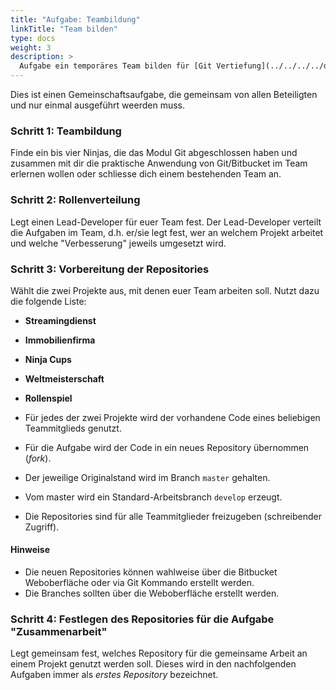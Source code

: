 ```yaml
---
title: "Aufgabe: Teambildung"
linkTitle: "Team bilden"
type: docs
weight: 3
description: >
  Aufgabe ein temporäres Team bilden für [Git Vertiefung](../../../../docs/git/vertiefung/preliminaries)
---
```


Dies ist einen Gemeinschaftsaufgabe, die gemeinsam von allen Beteiligten und nur einmal ausgeführt weerden muss.

### Schritt 1: Teambildung

Finde ein bis vier Ninjas, die das Modul Git abgeschlossen haben und zusammen mit dir die praktische
Anwendung von Git/Bitbucket im Team erlernen wollen oder schliesse dich einem bestehenden Team an.

### Schritt 2: Rollenverteilung

Legt einen Lead-Developer für euer Team fest. Der Lead-Developer verteilt die Aufgaben im Team, d.h. er/sie
legt fest, wer an welchem Projekt arbeitet und welche "Verbesserung" jeweils umgesetzt wird.

### Schritt 3: Vorbereitung der Repositories

Wählt die zwei Projekte aus, mit denen euer Team arbeiten soll. Nutzt dazu die folgende Liste:

- **Streamingdienst**
- **Immobilienfirma**
- **Ninja Cups**
- **Weltmeisterschaft**
- **Rollenspiel**

- Für jedes der zwei Projekte wird der vorhandene Code eines beliebigen Teammitglieds genutzt.
- Für die Aufgabe wird der Code in ein neues Repository übernommen (*fork*).
- Der jeweilige Originalstand wird im Branch `master` gehalten.
- Vom master wird ein Standard-Arbeitsbranch `develop` erzeugt.
- Die Repositories sind für alle Teammitglieder freizugeben (schreibender Zugriff).

#### Hinweise

- Die neuen Repositories können wahlweise über die Bitbucket Weboberfläche oder via Git Kommando erstellt werden.
- Die Branches sollten über die Weboberfläche erstellt werden.

### Schritt 4: Festlegen des Repositories für die Aufgabe "Zusammenarbeit"

Legt gemeinsam fest, welches Repository für die gemeinsame Arbeit an einem Projekt  genutzt werden soll.
Dieses wird in den nachfolgenden Aufgaben immer als *erstes Repository* bezeichnet.
